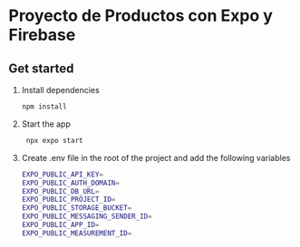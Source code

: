 # Proyecto de Productos con Expo y Firebase

## Get started

1. Install dependencies

   ```bash
   npm install
   ```

2. Start the app

   ```bash
    npx expo start
   ```

3. Create .env file in the root of the project and add the following variables

   ```bash
   EXPO_PUBLIC_API_KEY=
   EXPO_PUBLIC_AUTH_DOMAIN=
   EXPO_PUBLIC_DB_URL=
   EXPO_PUBLIC_PROJECT_ID=
   EXPO_PUBLIC_STORAGE_BUCKET=
   EXPO_PUBLIC_MESSAGING_SENDER_ID=
   EXPO_PUBLIC_APP_ID=
   EXPO_PUBLIC_MEASUREMENT_ID=
   ```
